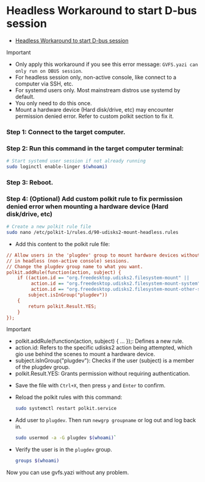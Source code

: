 # Headless Workaround to start D-bus session

<!--toc:start-->

- [Headless Workaround to start D-bus session](#headless-workaround-to-start-d-bus-session)
<!--toc:end-->

> [!IMPORTANT]
>
> - Only apply this workaround if you see this error message: `GVFS.yazi can only run on DBUS session`.
> - For headless session only, non-active console, like connect to a computer via SSH, etc.
> - For systemd users only. Most mainstream distros use systemd by default.
> - You only need to do this once.
> - Mount a hardware device (Hard disk/drive, etc) may encounter permission denied error. Refer to custom polkit section to fix it.

### Step 1: Connect to the target computer.

### Step 2: Run this command in the target computer terminal:

```bash
# Start systemd user session if not already running
sudo loginctl enable-linger $(whoami)
```

### Step 3: Reboot.

### Step 4: (Optional) Add custom polkit rule to fix permission denied error when mounting a hardware device (Hard disk/drive, etc)

```bash
# Create a new polkit rule file
sudo nano /etc/polkit-1/rules.d/90-udisks2-mount-headless.rules
```

- Add this content to the polkit rule file:

```ini
// Allow users in the 'plugdev' group to mount hardware devices without authentication
// in headless (non-active console) sessions.
// Change the plugdev group name to what you want.
polkit.addRule(function(action, subject) {
    if ((action.id == "org.freedesktop.udisks2.filesystem-mount" ||
         action.id == "org.freedesktop.udisks2.filesystem-mount-system" ||
         action.id == "org.freedesktop.udisks2.filesystem-mount-other-seat") &&
        subject.isInGroup("plugdev"))
    {
        return polkit.Result.YES;
    }
});
```

> [!IMPORTANT]
>
> - polkit.addRule(function(action, subject) { ... });: Defines a new rule.
> - action.id: Refers to the specific udisks2 action being attempted, which gio use behind the scenes to mount a hardware device.
> - subject.isInGroup("plugdev"): Checks if the user (subject) is a member of the plugdev group.
> - polkit.Result.YES: Grants permission without requiring authentication.

- Save the file with `Ctrl+X`, then press `y` and `Enter` to confirm.
- Reload the polkit rules with this command:

  ```bash
  sudo systemctl restart polkit.service
  ```

- Add user to `plugdev`. Then run `newgrp groupname` or log out and log back in.

  ```bash
  sudo usermod -a -G plugdev $(whoami)`
  ```

- Verify the user is in the `plugdev` group.

  ```bash
  groups $(whoami)
  ```

Now you can use gvfs.yazi without any problem.
